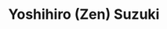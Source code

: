 ---
# Display name
title: Yoshihiro (Zen) Suzuki

# Username (this should match the folder name)
authors:
  - yoshihiro-suzuki

# Is this the primary user of the site?
superuser: false

# Role/position
role: Working PhD Student (D1)

# D: 10, 9, 8, 7
# M: 6, 5, 4
# B: 3, 2, 1
weight: 11 # Part-time PhD students use weights 11-14

# Organizations/Affiliations
organizations:
  - name: Allegro MicroSystems
    url: 'https://investors.allegromicro.com/board-member/yoshihiro-zen-suzuki/'

# Short bio
bio: ''

interests: []

# education:
#   courses: []

# Social/Academic Networking
social: []

# Email for Gravatar
email: ''

# Highlight?
highlight_name: false

# User groups
user_groups:
  - Working Students
  - Members
---